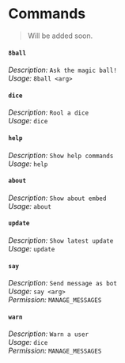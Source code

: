 # Commands
> Will be added soon.

#### `8ball`<br />
 *Description:* `Ask the magic ball!`<br />
 *Usage:* `8ball <arg>`<br />

#### `dice`<br />
 *Description:* `Rool a dice`<br />
 *Usage:* `dice`<br />

#### `help`<br />
 *Description:* `Show help commands`<br />
 *Usage:* `help`<br />

#### `about`<br />
 *Description:* `Show about embed`<br />
 *Usage:* `about`<br />

#### `update`<br />
 *Description:* `Show latest update`<br />
 *Usage:* `update`<br />

#### `say`<br />
  *Description:* `Send message as bot`<br />
  *Usage:* `say <arg>`<br />
  *Permission:* `MANAGE_MESSAGES`<br />

#### `warn`<br />
  *Description:* `Warn a user`<br />
  *Usage:* `dice`<br />
  *Permission:* `MANAGE_MESSAGES`<br />
